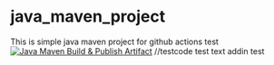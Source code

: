 # java_maven_project
This is simple java maven project for github actions
test
[![Java Maven Build & Publish Artifact](https://github.com/Ivalue-org/CIwithmavenactions/actions/workflows/maven.yml/badge.svg)](https://github.com/Ivalue-org/CIwithmavenactions/actions/workflows/maven.yml)
//testcode
test text
addin test

